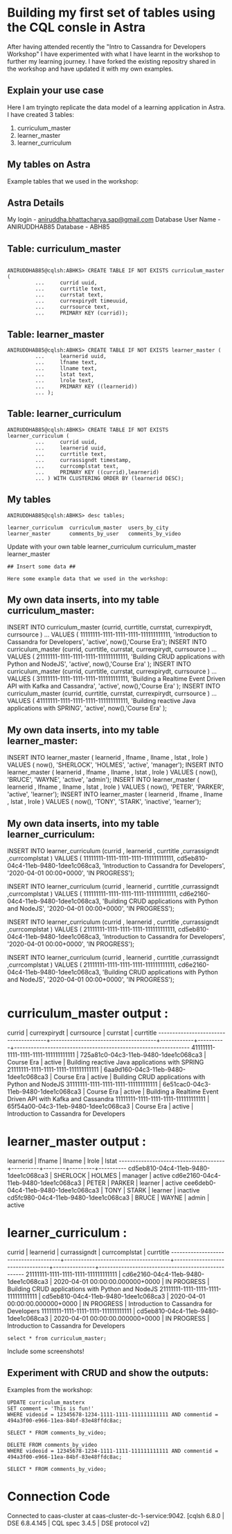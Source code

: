 # Building my first set of tables using the CQL consle in Astra #

After having attended recently the "Intro to Cassandra for Developers Workshop" I have experimented with what I have learnt in the workshop to further my learning journey. 
I have forked the existing repositry shared in the workshop and have updated it with my  own examples.

## Explain your use case ##

Here I am tryingto replicate the data model of a learning application in Astra. I have created 3 tables:
1. curriculum_master
2. learner_master
3. learner_curriculum

## My  tables on Astra ##

Example tables that we used in the workshop:

## Astra Details ##
My login - aniruddha.bhattacharya.sap@gmail.com
Database User Name - ANIRUDDHAB85
Database - ABH85
## Table: curriculum_master ##
```

ANIRUDDHAB85@cqlsh:ABHKS> CREATE TABLE IF NOT EXISTS curriculum_master (
         ...     currid uuid,
         ...     currtitle text,
         ...     currstat text,
         ...     currexpirydt timeuuid,
         ...     currsource text,
         ...     PRIMARY KEY (currid));
```
## Table: learner_master ##
```
ANIRUDDHAB85@cqlsh:ABHKS> CREATE TABLE IF NOT EXISTS learner_master (
         ...     learnerid uuid,
         ...     lfname text,
         ...     llname text,
         ...     lstat text,
         ...     lrole text,
         ...     PRIMARY KEY ((learnerid))
         ... );
```
## Table: learner_curriculum ##         
```
ANIRUDDHAB85@cqlsh:ABHKS> CREATE TABLE IF NOT EXISTS learner_curriculum (
         ...     currid uuid,
         ...     learnerid uuid,
         ...     currtitle text,
         ...     currassigndt timestamp,
         ...     currcomplstat text,
         ...     PRIMARY KEY ((currid),learnerid)
         ... ) WITH CLUSTERING ORDER BY (learnerid DESC);
```

## My tables ##
```
ANIRUDDHAB85@cqlsh:ABHKS> desc tables;

learner_curriculum  curriculum_master  users_by_city
learner_master      comments_by_user   comments_by_video
```
Update with your own table
learner_curriculum  curriculum_master learner_master
```
## Insert some data ##

Here some example data that we used in the workshop:

```

## My own data inserts, into my table curriculum_master: #
INSERT INTO curriculum_master (currid, currtitle, currstat, currexpirydt, currsource )
         ... VALUES ( 11111111-1111-1111-1111-111111111111, 'Introduction to Cassandra for Developers', 'active', now(),'Course Era');
INSERT INTO curriculum_master (currid, currtitle, currstat, currexpirydt, currsource )
         ... VALUES ( 21111111-1111-1111-1111-111111111111, 'Building CRUD applications with Python and NodeJS', 'active', now(),'Course Era' );
INSERT INTO curriculum_master (currid, currtitle, currstat, currexpirydt, currsource )
         ... VALUES ( 31111111-1111-1111-1111-111111111111, 'Building a Realtime Event Driven API with Kafka and Cassandra', 'active', now(),'Course Era' );
INSERT INTO curriculum_master (currid, currtitle, currstat, currexpirydt, currsource )
         ... VALUES ( 41111111-1111-1111-1111-111111111111, 'Building reactive Java applications with SPRING', 'active', now(),'Course Era' );
## My own data inserts, into my table learner_master: #
INSERT INTO learner_master ( learnerid , lfname , llname , lstat , lrole )
VALUES ( now(), 'SHERLOCK', 'HOLMES', 'active', 'manager');
INSERT INTO learner_master ( learnerid , lfname , llname , lstat , lrole )
VALUES ( now(), 'BRUCE', 'WAYNE', 'active', 'admin');
INSERT INTO learner_master ( learnerid , lfname , llname , lstat , lrole )
VALUES ( now(), 'PETER', 'PARKER', 'active', 'learner');
INSERT INTO learner_master ( learnerid , lfname , llname , lstat , lrole )
VALUES ( now(), 'TONY', 'STARK', 'inactive', 'learner');

## My own data inserts, into my table learner_curriculum: #

INSERT INTO learner_curriculum (currid , learnerid , currtitle ,currassigndt ,currcomplstat )
VALUES ( 11111111-1111-1111-1111-111111111111, cd5eb810-04c4-11eb-9480-1dee1c068ca3, 'Introduction to Cassandra for Developers', '2020-04-01 00:00+0000', 'IN PROGRESS');

INSERT INTO learner_curriculum (currid , learnerid , currtitle ,currassigndt ,currcomplstat )
VALUES ( 111111111-1111-1111-1111-111111111111, cd6e2160-04c4-11eb-9480-1dee1c068ca3, 'Building CRUD applications with Python and NodeJS', '2020-04-01 00:00+0000', 'IN PROGRESS');

INSERT INTO learner_curriculum (currid , learnerid , currtitle ,currassigndt ,currcomplstat )
VALUES ( 21111111-1111-1111-1111-111111111111, cd5eb810-04c4-11eb-9480-1dee1c068ca3, 'Introduction to Cassandra for Developers', '2020-04-01 00:00+0000', 'IN PROGRESS');

INSERT INTO learner_curriculum (currid , learnerid , currtitle ,currassigndt ,currcomplstat )
VALUES ( 21111111-1111-1111-1111-111111111111, cd6e2160-04c4-11eb-9480-1dee1c068ca3, 'Building CRUD applications with Python and NodeJS', '2020-04-01 00:00+0000', 'IN PROGRESS');
```
```

# curriculum_master output : #

 currid                               | currexpirydt                         | currsource | currstat | currtitle
--------------------------------------+--------------------------------------+------------+----------+---------------------------------------------------------------
 41111111-1111-1111-1111-111111111111 | 725a81c0-04c3-11eb-9480-1dee1c068ca3 | Course Era |   active |               Building reactive Java applications with SPRING
 21111111-1111-1111-1111-111111111111 | 6aa9d160-04c3-11eb-9480-1dee1c068ca3 | Course Era |   active |             Building CRUD applications with Python and NodeJS
 31111111-1111-1111-1111-111111111111 | 6e51cac0-04c3-11eb-9480-1dee1c068ca3 | Course Era |   active | Building a Realtime Event Driven API with Kafka and Cassandra
 11111111-1111-1111-1111-111111111111 | 65f54a00-04c3-11eb-9480-1dee1c068ca3 | Course Era |   active |                      Introduction to Cassandra for Developers
 
 # learner_master output : #
 
 learnerid                            | lfname   | llname | lrole   | lstat
--------------------------------------+----------+--------+---------+----------
 cd5eb810-04c4-11eb-9480-1dee1c068ca3 | SHERLOCK | HOLMES | manager |   active
 cd6e2160-04c4-11eb-9480-1dee1c068ca3 |    PETER | PARKER | learner |   active
 cee6deb0-04c4-11eb-9480-1dee1c068ca3 |     TONY |  STARK | learner | inactive
 cd5fc980-04c4-11eb-9480-1dee1c068ca3 |    BRUCE |  WAYNE |   admin |   active

# learner_curriculum : #
 currid                               | learnerid                            | currassigndt                    | currcomplstat | currtitle
--------------------------------------+--------------------------------------+---------------------------------+---------------+---------------------------------------------------
 21111111-1111-1111-1111-111111111111 | cd6e2160-04c4-11eb-9480-1dee1c068ca3 | 2020-04-01 00:00:00.000000+0000 |   IN PROGRESS | Building CRUD applications with Python and NodeJS
 21111111-1111-1111-1111-111111111111 | cd5eb810-04c4-11eb-9480-1dee1c068ca3 | 2020-04-01 00:00:00.000000+0000 |   IN PROGRESS |     Introduction to Cassandra for Developers
 11111111-1111-1111-1111-111111111111 | cd5eb810-04c4-11eb-9480-1dee1c068ca3 | 2020-04-01 00:00:00.000000+0000 |   IN PROGRESS |     Introduction to Cassandra for Developers
```
select * from curriculum_master;
```

Include some screenshots!

## Experiment with CRUD and show the outputs: ##

Examples from the workshop:

```
UPDATE curriculum_masterx 
SET comment = 'This is fun!' 
WHERE videoid = 12345678-1234-1111-1111-111111111111 AND commentid = 494a3f00-e966-11ea-84bf-83e48ffdc8ac;

SELECT * FROM comments_by_video;
```

```
DELETE FROM comments_by_video 
WHERE videoid = 12345678-1234-1111-1111-111111111111 AND commentid = 494a3f00-e966-11ea-84bf-83e48ffdc8ac;

SELECT * FROM comments_by_video;
```
# Connection Code #
Connected to caas-cluster at caas-cluster-dc-1-service:9042.
[cqlsh 6.8.0 | DSE 6.8.4.145 | CQL spec 3.4.5 | DSE protocol v2]

